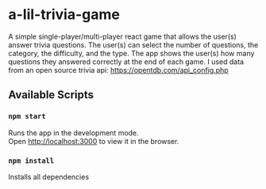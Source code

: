 # a-lil-trivia-game

A simple single-player/multi-player react game that allows the user(s) answer trivia questions. The user(s) can select the number of questions, the category, the difficulty, and the type.
The app shows the user(s) how many questions they answered correctly at the end of each game.
I used data from an open source trivia api: https://opentdb.com/api_config.php 

## Available Scripts
### `npm start`

Runs the app in the development mode.\
Open [http://localhost:3000](http://localhost:3000) to view it in the browser.

### `npm install`

Installs all dependencies
